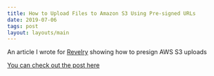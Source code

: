 ```yaml
---
title: How to Upload Files to Amazon S3 Using Pre-signed URLs
date: 2019-07-06
tags: post
layout: layouts/main
---
```


An article I wrote for [Revelry](https://revelry.co) showing how to presign AWS S3 uploads

[You can check out the post here](https://revelry.co/upload-amazon-s3/)
